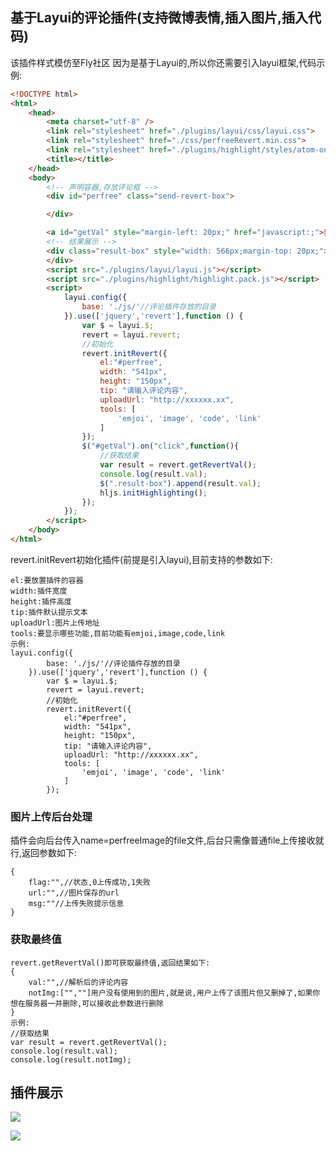 ## 基于Layui的评论插件(支持微博表情,插入图片,插入代码)
该插件样式模仿至Fly社区
因为是基于Layui的,所以你还需要引入layui框架,代码示例:
```html
<!DOCTYPE html>
<html>
	<head>
		<meta charset="utf-8" />
		<link rel="stylesheet" href="./plugins/layui/css/layui.css">
		<link rel="stylesheet" href="./css/perfreeRevert.min.css">
		<link rel="stylesheet" href="./plugins/highlight/styles/atom-one-light.css"/>
		<title></title>
	</head>
	<body>
		<!-- 声明容器,存放评论框 -->
		<div id="perfree" class="send-revert-box">

		</div>

		<a id="getVal" style="margin-left: 20px;" href="javascript:;">获取值</a>
		<!-- 结果展示 -->
		<div class="result-box" style="width: 566px;margin-top: 20px;">
		</div>
		<script src="./plugins/layui/layui.js"></script>
		<script src="./plugins/highlight/highlight.pack.js"></script>
		<script>
			layui.config({
				base: './js/'//评论插件存放的目录
			}).use(['jquery','revert'],function () {
				var $ = layui.$;
				revert = layui.revert;
				//初始化
				revert.initRevert({
					el:"#perfree",
					width: "541px",
					height: "150px",
					tip: "请输入评论内容",
					uploadUrl: "http://xxxxxx.xx",
					tools: [
						'emjoi', 'image', 'code', 'link'
					]
				});
				$("#getVal").on("click",function(){
					//获取结果
					var result = revert.getRevertVal();
					console.log(result.val);
					$(".result-box").append(result.val);
					hljs.initHighlighting();
				});
			});
		</script>
	</body>
</html>
```
revert.initRevert初始化插件(前提是引入layui),目前支持的参数如下:
```
el:要放置插件的容器
width:插件宽度
height:插件高度
tip:插件默认提示文本
uploadUrl:图片上传地址
tools:要显示哪些功能,目前功能有emjoi,image,code,link
示例:
layui.config({
		base: './js/'//评论插件存放的目录
	}).use(['jquery','revert'],function () {
		var $ = layui.$;
		revert = layui.revert;
		//初始化
		revert.initRevert({
			el:"#perfree",
			width: "541px",
			height: "150px",
			tip: "请输入评论内容",
			uploadUrl: "http://xxxxxx.xx",
			tools: [
				'emjoi', 'image', 'code', 'link'
			]
		});
```
### 图片上传后台处理
插件会向后台传入name=perfreeImage的file文件,后台只需像普通file上传接收就行,返回参数如下:
```
{
	flag:"",//状态,0上传成功,1失败
	url:"",//图片保存的url
	msg:""//上传失败提示信息
}
```
### 获取最终值
```
revert.getRevertVal()即可获取最终值,返回结果如下:
{
	val:"",//解析后的评论内容
	notImg:["",""]用户没有使用到的图片,就是说,用户上传了该图片但又删掉了,如果你想在服务器一并删除,可以接收此参数进行删除
}
示例:
//获取结果
var result = revert.getRevertVal();
console.log(result.val);
console.log(result.notImg);
```
## 插件展示
[![](https://www.yinpengfei.com/group1/M00/00/02/rB802lv8yEeAGUBbAAASoI0drIA104.jpg)](https://www.yinpengfei.com/group1/M00/00/02/rB802lv8yEeAGUBbAAASoI0drIA104.jpg)

[![](https://www.yinpengfei.com/group1/M00/00/02/rB802lv8yN6AZ5JDAAGDM7wnvSg328.jpg)](https://www.yinpengfei.com/group1/M00/00/02/rB802lv8yN6AZ5JDAAGDM7wnvSg328.jpg)
